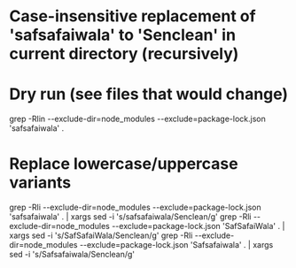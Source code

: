 # Case-insensitive replacement of 'safsafaiwala' to 'Senclean' in current directory (recursively)

# Dry run (see files that would change)
grep -Rlin --exclude-dir=node_modules --exclude=package-lock.json 'safsafaiwala' .

# Replace lowercase/uppercase variants
grep -Rli --exclude-dir=node_modules --exclude=package-lock.json 'safsafaiwala' . | xargs sed -i 's/safsafaiwala/Senclean/g'
grep -Rli --exclude-dir=node_modules --exclude=package-lock.json 'SafSafaiWala' . | xargs sed -i 's/SafSafaiWala/Senclean/g'
grep -Rli --exclude-dir=node_modules --exclude=package-lock.json 'Safsafaiwala' . | xargs sed -i 's/Safsafaiwala/Senclean/g'
